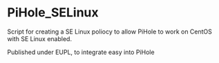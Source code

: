 # PiHole_SELinux
Script for creating a SE Linux poliocy to allow PiHole to work on CentOS with SE Linux enabled. 

Published under EUPL, to integrate easy into PiHole
